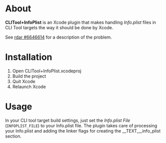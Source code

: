 About
=====

**CLITool+InfoPlist** is an Xcode plugin that makes handling *Info.plist* files in CLI Tool targets the way it should be done by Xcode.

See [rdar #6646614](http://openradar.me/6646614) for a description of the problem.

Installation
============

1. Open CLITool+InfoPlist.xcodeproj
2. Build the project
3. Quit Xcode
4. Relaunch Xcode

Usage
=====

In your CLI tool target build settings, just set the *Info.plist File* (`INFOPLIST_FILE`) to your Info.plist file. The plugin takes care of processing your Info.plist and adding the linker flags for creating the \_\_TEXT,\_\_info_plist section.
